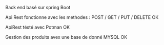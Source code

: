 Back end basé sur spring Boot 

Api Rest fonctionne avec les methodes : POST / GET / PUT / DELETE  OK 

ApiRest tésté avec Potman  OK

Gestion des produits avex une base de donné  MYSQL OK 
